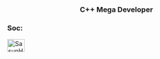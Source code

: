 <h3 align="center">C++ Mega Developer</h3>

<h3 align="left">Soc:</h3>
<p align="left">
<a href="https://leetcode.com/u/SasunHuevich/" target="blank"><img align="center" src="https://raw.githubusercontent.com/rahuldkjain/github-profile-readme-generator/master/src/images/icons/Social/leet-code.svg" alt="SasunHuevich" height="30" width="40" /></a>
</p>

